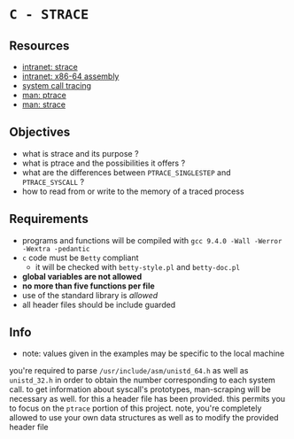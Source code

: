 # `C - STRACE`

## Resources

- [intranet: strace](resources/intranet-concept-strace.pdf)
- [intranet: x86-64 assembly](resources/intranet-concept-x86-64_assembly.pdf)
- [system call tracing](resources/meng_ptrace_slides.pdf)
- [man: ptrace](resources/ptrace.man.txt)
- [man: strace](resources/strace.man.txt)

## Objectives

- what is strace and its purpose ?
- what is ptrace and the possibilities it offers ?
- what are the differences between `PTRACE_SINGLESTEP` and `PTRACE_SYSCALL` ?
- how to read from or write to the memory of a traced process

## Requirements

- programs and functions will be compiled with `gcc 9.4.0 -Wall -Werror -Wextra -pedantic`
- `c` code must be `Betty` compliant
    - it will be checked with `betty-style.pl` and `betty-doc.pl`
- **global variables are not allowed**
- **no more than five functions per file**
- use of the standard library is *allowed*
- all header files should be include guarded

## Info

- note: values given in the examples may be specific to the local machine

you're required to parse `/usr/include/asm/unistd_64.h` as well as `unistd_32.h`
in order to obtain the number corresponding to each system call. to get
information about syscall's prototypes, man-scraping will be necessary as well.
for this a header file has been provided. this permits you to focus on the
`ptrace` portion of this project. note, you're completely allowed to use your
own data structures as well as to modify the provided header file

